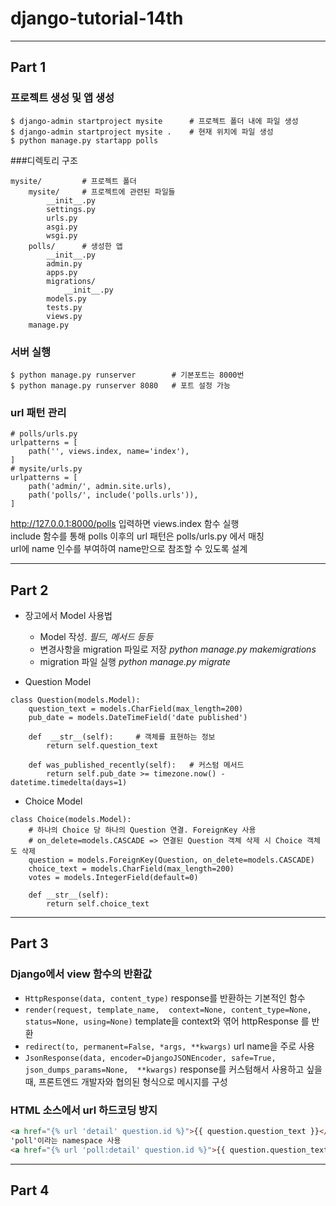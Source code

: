 # django-tutorial-14th
***
## Part 1
### 프로젝트 생성 및 앱 생성
```
$ django-admin startproject mysite      # 프로젝트 폴더 내에 파일 생성
$ django-admin startproject mysite .    # 현재 위치에 파일 생성
$ python manage.py startapp polls
```
###디렉토리 구조
```
mysite/         # 프로젝트 폴더
    mysite/     # 프로젝트에 관련된 파일들
        __init__.py
        settings.py
        urls.py
        asgi.py
        wsgi.py
    polls/      # 생성한 앱
        __init__.py
        admin.py
        apps.py
        migrations/
            __init__.py
        models.py
        tests.py
        views.py
    manage.py
```
### 서버 실행
```
$ python manage.py runserver        # 기본포트는 8000번
$ python manage.py runserver 8080   # 포트 설정 가능
```

### url 패턴 관리
```
# polls/urls.py
urlpatterns = [
    path('', views.index, name='index'),
]
# mysite/urls.py
urlpatterns = [
    path('admin/', admin.site.urls),
    path('polls/', include('polls.urls')),
]
```
http://127.0.0.1:8000/polls 입력하면 views.index 함수 실행   
include 함수를 통해 polls 이후의 url 패턴은 polls/urls.py 에서 매칭   
url에 name 인수를 부여하여 name만으로 참조할 수 있도록 설계

***

## Part 2
- 장고에서 Model 사용법
  - Model 작성. _필드, 메서드 등등_
  - 변경사항을 migration 파일로 저장 _python manage.py makemigrations_
  - migration 파일 실행 _python manage.py migrate_


- Question Model
```
class Question(models.Model):
    question_text = models.CharField(max_length=200)
    pub_date = models.DateTimeField('date published')

    def  __str__(self):     # 객체를 표현하는 정보
        return self.question_text

    def was_published_recently(self):   # 커스텀 메서드
        return self.pub_date >= timezone.now() - datetime.timedelta(days=1)
```
- Choice Model
```
class Choice(models.Model):
    # 하나의 Choice 당 하나의 Question 연결. ForeignKey 사용
    # on_delete=models.CASCADE => 연결된 Question 객체 삭제 시 Choice 객체도 삭제
    question = models.ForeignKey(Question, on_delete=models.CASCADE)
    choice_text = models.CharField(max_length=200)
    votes = models.IntegerField(default=0)

    def __str__(self):
        return self.choice_text
```
***
## Part 3
### Django에서 view 함수의 반환값
- `HttpResponse(data, content_type)` response를 반환하는 기본적인 함수
- `render(request, template_name, 
context=None, content_type=None, status=None, using=None)` template을 context와 엮어 httpResponse 를 반환
- `redirect(to, permanent=False, *args, **kwargs)` url name을 주로 사용
- `JsonResponse(data, encoder=DjangoJSONEncoder,
             safe=True, json_dumps_params=None, 
             **kwargs)` response를 커스텀해서 사용하고 싶을 때, 프론트엔드 개발자와 협의된 형식으로 메시지를 구성

### HTML 소스에서 url 하드코딩 방지
```html
<a href="{% url 'detail' question.id %}">{{ question.question_text }}</a>
'poll'이라는 namespace 사용
<a href="{% url 'poll:detail' question.id %}">{{ question.question_text }}</a>
```
***
## Part 4

